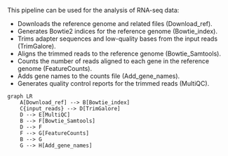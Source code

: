 This pipeline can be used for the analysis of RNA-seq data:

- Downloads the reference genome and related files (Download_ref).
- Generates Bowtie2 indices for the reference genome (Bowtie_index).
- Trims adapter sequences and low-quality bases from the input reads (TrimGalore).
- Aligns the trimmed reads to the reference genome (Bowtie_Samtools).
- Counts the number of reads aligned to each gene in the reference genome (FeatureCounts).
- Adds gene names to the counts file (Add_gene_names).
- Generates quality control reports for the trimmed reads (MultiQC).

```mermaid
graph LR
    A[Download_ref] --> B[Bowtie_index]
    C{input_reads} --> D[TrimGalore]
    D --> E[MultiQC]
    B --> F[Bowtie_Samtools]
    D --> F
    F --> G[FeatureCounts]
    B --> G
    G --> H[Add_gene_names]
 ```
